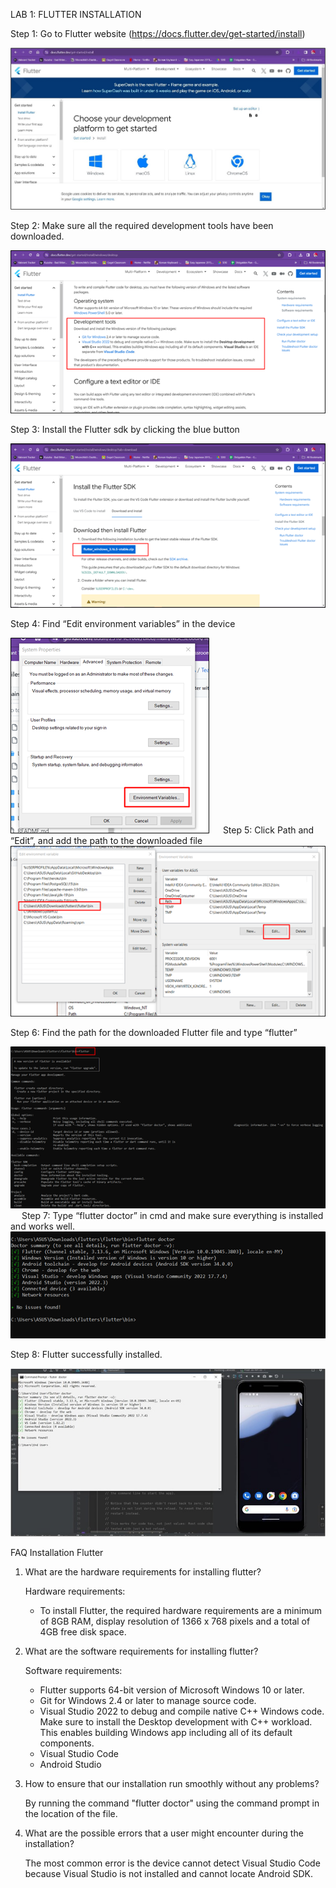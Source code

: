 LAB 1: FLUTTER INSTALLATION

Step 1: Go to Flutter website (https://docs.flutter.dev/get-started/install)

<img src="https://github.com/addff/2310-ICT602/blob/main/M3CS2666A/Team%206%20-%20Aikani/Lab%20Work%201/login1.jpg" alt="image" width="auto" height="auto">

Step 2: Make sure all the required development tools have been downloaded.

<img src="https://github.com/addff/2310-ICT602/blob/main/M3CS2666A/Team%206%20-%20Aikani/Lab%20Work%201/login2.jpg.png" alt="image" width="auto" height="auto">

Step 3: Install the Flutter sdk by clicking the blue button

<img src="https://github.com/addff/2310-ICT602/blob/main/M3CS2666A/Team%206%20-%20Aikani/Lab%20Work%201/login3.png" alt="image" width="auto" height="auto">

Step 4: Find “Edit environment variables” in the device

<img src="https://github.com/addff/2310-ICT602/blob/main/M3CS2666A/Team%206%20-%20Aikani/Lab%20Work%201/login4.png" alt="image" width="auto" height="auto">
 
Step 5: Click Path and “Edit”, and add the path to the downloaded file

<img src="https://github.com/addff/2310-ICT602/blob/main/M3CS2666A/Team%206%20-%20Aikani/Lab%20Work%201/login5.png" alt="image" width="auto" height="auto">

Step 6: Find the path for the downloaded Flutter file and type “flutter”

<img src="https://github.com/addff/2310-ICT602/blob/main/M3CS2666A/Team%206%20-%20Aikani/Lab%20Work%201/login6.png" alt="image" width="auto" height="auto">
 
Step 7: Type “flutter doctor” in cmd and make sure everything is installed and works well.

<img src="https://github.com/addff/2310-ICT602/blob/main/M3CS2666A/Team%206%20-%20Aikani/Lab%20Work%201/Picture7.png" alt="image" width="auto" height="auto">

Step 8: Flutter successfully installed.

<img src="https://github.com/addff/2310-ICT602/blob/main/M3CS2666A/Team%206%20-%20Aikani/Lab%20Work%201/login8.jpg" alt="image" width="auto" height="auto">

<p style = "bold;">FAQ Installation Flutter</p>


1. What are the hardware requirements for installing flutter?

   Hardware requirements:
   - To install Flutter, the required hardware requirements are a minimum of 8GB RAM, 
       display resolution of 1366 x 768 pixels and a total of 4GB free disk space.

2. What are the software requirements for installing flutter?

   Software requirements:
   - Flutter supports 64-bit version of Microsoft Windows 10 or later. 
   - Git for Windows 2.4 or later to manage source code.
   - Visual Studio 2022 to debug and compile native C++ Windows code. Make sure to  install the Desktop development with C++ workload. This enables building Windows app including all of its default components.
   - Visual Studio Code
   - Android Studio

3. How to ensure that our installation run smoothly without any problems?

   By running the command "flutter doctor" using the command prompt in the location of the file.

4. What are the possible errors that a user might encounter during the installation?

   The most common error is the device cannot detect Visual Studio Code because Visual Studio is not installed and cannot locate Android SDK.
    



